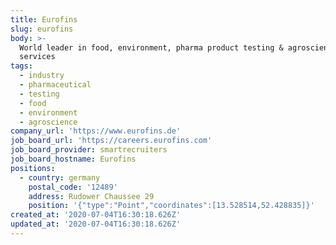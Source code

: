 ```yaml
---
title: Eurofins
slug: eurofins
body: >-
  World leader in food, environment, pharma product testing & agroscience CRO
  services
tags:
  - industry
  - pharmaceutical
  - testing
  - food
  - environment
  - agroscience
company_url: 'https://www.eurofins.de'
job_board_url: 'https://careers.eurofins.com'
job_board_provider: smartrecruiters
job_board_hostname: Eurofins
positions:
  - country: germany
    postal_code: '12489'
    address: Rudower Chaussee 29
    position: '{"type":"Point","coordinates":[13.528514,52.428835]}'
created_at: '2020-07-04T16:30:18.626Z'
updated_at: '2020-07-04T16:30:18.626Z'
---
```



